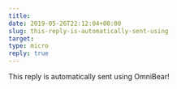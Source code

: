 ```yaml
---
title: 
date: 2019-05-26T22:12:04+00:00
slug: this-reply-is-automatically-sent-using
target: 
type: micro
reply: true
---
```

This reply is automatically sent using OmniBear!